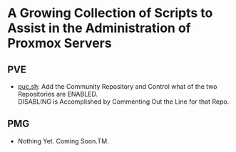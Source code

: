 # A Growing Collection of Scripts to Assist in the Administration of Proxmox Servers

## PVE

- [puc.sh](PVE_Easy_Upgrade/puc.sh): Add the Community Repository and Control what of the two Repositories are ENABLED.<br>DISABLING is Accomplished by Commenting Out the Line for that Repo.

## PMG

- Nothing Yet. Coming Soon.TM.
